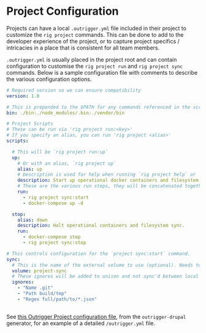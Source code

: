 # Project Configuration

Projects can have a local `.outrigger.yml` file included in their project to customize the `rig project` commands. This can
be done to add to the developer experience of the project, or to capture project specifics / intricacies in a place that
is consistent for all team members.

`.outrigger.yml` is usually placed in the project root and can contain configuration to customise the `rig project run` 
and `rig project sync` commands.  Below is a sample configuration file with comments to describe the various configuration options.

```yaml
# Required version so we can ensure compatibility
version: 1.0

# This is prepended to the $PATH for any commands referenced in the scripts section.
bin: ./bin:./node_modules/.bin:./vendor/bin

# Project Scripts
# These can be run via 'rig project run:<key>'
# If you specify an alias, you can run 'rig project <alias>'
scripts:

  # This will be `rig project run:up`
  up:
    # Or with an alias, `rig project up`
    alias: up
    # Description is used for help when running `rig project help` or `rig project run help`
    description: Start up operational docker containers and filesystem sync.
    # These are the various run steps, they will be concatenated together into a single command with '&&'
    run:
      - rig project sync:start
      - docker-compose up -d

  stop:
    alias: down
    description: Halt operational containers and filesystem sync.
    run:
      - docker-compose stop
      - rig project sync:stop

# This controls configuration for the `project sync:start` command.
sync:
  # This is the name of the external volume to use (optional). Needs to match volume name in Docker Compose. 
  volume: project-sync
  # These ignores will be added to unison and not sync'd between local and project volume
  ignores:
    - "Name .git"
    - "Path build/tmp"
    - "Regex full/path/to/*.json"
    
```

See [this Outrigger Project configuration file](https://github.com/phase2/generator-outrigger-drupal/blob/master/generators/environment/templates/outrigger/outrigger.yml), 
from the `outrigger-drupal` generator, for an example of a detailed `/outrigger.yml` file.